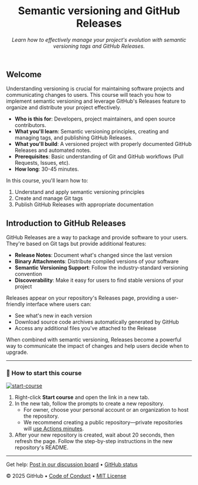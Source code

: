 <header>

<!--
  <<< Author notes: Course header >>>
  Include a 1280×640 image, course title in sentence case, and a concise description in emphasis.
  In your repository settings: enable template repository, add your 1280×640 social image, auto delete head branches.
  Add your open source license, GitHub uses MIT license.
-->

# Semantic versioning and GitHub Releases

_Learn how to effectively manage your project's evolution with semantic versioning tags and GitHub Releases._

</header>

<!--
  <<< Author notes: Course start >>>
  Include start button, a note about Actions minutes,
  and tell the learner why they should take the course.
-->

## Welcome

Understanding versioning is crucial for maintaining software projects and communicating changes to users. This course will teach you how to implement semantic versioning and leverage GitHub's Releases feature to organize and distribute your project effectively.

- **Who is this for**: Developers, project maintainers, and open source contributors.
- **What you'll learn**: Semantic versioning principles, creating and managing tags, and publishing GitHub Releases.
- **What you'll build**: A versioned project with properly documented GitHub Releases and automated notes.
- **Prerequisites**: Basic understanding of Git and GitHub workflows (Pull Requests, Issues, etc).
- **How long**: 30-45 minutes.

In this course, you'll learn how to:

1. Understand and apply semantic versioning principles
2. Create and manage Git tags
3. Publish GitHub Releases with appropriate documentation

## Introduction to GitHub Releases

GitHub Releases are a way to package and provide software to your users. They're based on Git tags but provide additional features:

- **Release Notes**: Document what's changed since the last version
- **Binary Attachments**: Distribute compiled versions of your software
- **Semantic Versioning Support**: Follow the industry-standard versioning convention
- **Discoverability**: Make it easy for users to find stable versions of your project

Releases appear on your repository's Releases page, providing a user-friendly interface where users can:
- See what's new in each version
- Download source code archives automatically generated by GitHub
- Access any additional files you've attached to the Release

When combined with semantic versioning, Releases become a powerful way to communicate the impact of changes and help users decide when to upgrade.

---

### 🚀 How to start this course

[![start-course](https://user-images.githubusercontent.com/1221423/235727646-4a590299-ffe5-480d-8cd5-8194ea184546.svg)](https://github.com/new?template_owner=bryceshen1&template_name=Semantic-Versioning-and-GitHub-Releases&owner=%40me&name=Semantic-Versioning-and-GitHub-Releases&description=Learning+Semantic+Versioning+and+GitHub+Releases&visibility=public)

1. Right-click **Start course** and open the link in a new tab.
2. In the new tab, follow the prompts to create a new repository.
   - For owner, choose your personal account or an organization to host the repository.
   - We recommend creating a public repository—private repositories will [use Actions minutes](https://docs.github.com/en/billing/managing-billing-for-github-actions/about-billing-for-github-actions).
3. After your new repository is created, wait about 20 seconds, then refresh the page. Follow the step-by-step instructions in the new repository's README.

<footer>

<!--
  <<< Author notes: Footer >>>
  Add a link to get support, GitHub status page, code of conduct, license link.
-->

---

Get help: [Post in our discussion board](https://github.com/orgs/skills/discussions/categories/semantic-versioning) &bull; [GitHub status](https://www.githubstatus.com/)

&copy; 2025 GitHub &bull; [Code of Conduct](https://www.contributor-covenant.org/version/2/1/code_of_conduct/code_of_conduct.md) &bull; [MIT License](https://gh.io/mit)

</footer>
